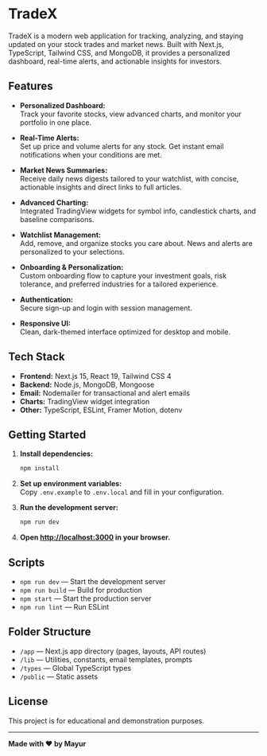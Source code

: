 # TradeX

TradeX is a modern web application for tracking, analyzing, and staying updated on your stock trades and market news. Built with Next.js, TypeScript, Tailwind CSS, and MongoDB, it provides a personalized dashboard, real-time alerts, and actionable insights for investors.

## Features

- **Personalized Dashboard:**  
    Track your favorite stocks, view advanced charts, and monitor your portfolio in one place.

- **Real-Time Alerts:**  
    Set up price and volume alerts for any stock. Get instant email notifications when your conditions are met.

- **Market News Summaries:**  
    Receive daily news digests tailored to your watchlist, with concise, actionable insights and direct links to full articles.

- **Advanced Charting:**  
    Integrated TradingView widgets for symbol info, candlestick charts, and baseline comparisons.

- **Watchlist Management:**  
    Add, remove, and organize stocks you care about. News and alerts are personalized to your selections.

- **Onboarding & Personalization:**  
    Custom onboarding flow to capture your investment goals, risk tolerance, and preferred industries for a tailored experience.

- **Authentication:**  
    Secure sign-up and login with session management.

- **Responsive UI:**  
    Clean, dark-themed interface optimized for desktop and mobile.

## Tech Stack

- **Frontend:** Next.js 15, React 19, Tailwind CSS 4
- **Backend:** Node.js, MongoDB, Mongoose
- **Email:** Nodemailer for transactional and alert emails
- **Charts:** TradingView widget integration
- **Other:** TypeScript, ESLint, Framer Motion, dotenv

## Getting Started

1. **Install dependencies:**
     ```bash
     npm install
     ```
2. **Set up environment variables:**  
     Copy `.env.example` to `.env.local` and fill in your configuration.

3. **Run the development server:**
     ```bash
     npm run dev
     ```

4. **Open [http://localhost:3000](http://localhost:3000) in your browser.**

## Scripts

- `npm run dev` — Start the development server
- `npm run build` — Build for production
- `npm start` — Start the production server
- `npm run lint` — Run ESLint

## Folder Structure

- `/app` — Next.js app directory (pages, layouts, API routes)
- `/lib` — Utilities, constants, email templates, prompts
- `/types` — Global TypeScript types
- `/public` — Static assets

## License

This project is for educational and demonstration purposes.

---

**Made with ❤️ by Mayur**